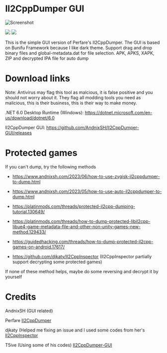 # Il2CppDumper GUI

![Screenshot](https://i.imgur.com/APd7EyO.png)

[![](https://img.shields.io/github/downloads/AndnixSH/Il2CppDumper-GUI/total?style=for-the-badge)](https://github.com/AndnixSH/Il2CppDumper-GUI/releases) [![](https://img.shields.io/github/v/release/andnixsh/Il2CppDumper-GUI?style=for-the-badge)](https://github.com/AndnixSH/APKToolGUI/releases)

This is the simple GUI version of Perfare's Il2CppDumper. The GUI is based on Bunifu Framework because I like dark theme. Support drag and drop binary files and global-metadata.dat for file selection. APK, APKS, XAPK, ZIP and decrypted IPA file for auto dump

# Download links

Note: Antivirus may flag this tool as malcious, it is false positive and you should not worry about it. They flag all modding tools you need as malicious, this is their business, this is their way to make money.

.NET 6.0 Desktop Runtime (Windows): https://dotnet.microsoft.com/en-us/download/dotnet/6.0

Il2CppDumper GUI: https://github.com/AndnixSH/Il2CppDumper-GUI/releases

# Protected games
If you can't dump, try the following methods

- https://www.andnixsh.com/2023/06/how-to-use-zygisk-il2cppdumper-to-dump.html

- https://www.andnixsh.com/2023/05/how-to-use-auto-il2cppdumper-to-dump.html

- https://platinmods.com/threads/protected-il2cpp-dumping-tutorial.130649/

- https://platinmods.com/threads/how-to-dump-protected-libil2cpp-libue4-game-metadata-file-and-other-non-unity-games-new-method.129433/

- https://guidedhacking.com/threads/how-to-dump-protected-il2cpp-games-on-android.17617/

- https://github.com/djkaty/Il2CppInspector (Il2CppInspector partially support decrypting some protected games)

If none of these method helps, maybe do some reversing and decrypt it by yourself

# Credits

AndnixSH (GUI related)

Perfare [Il2CppDumper](https://github.com/Perfare/Il2CppDumper)

djkaty (Helped me fixing an issue and I used some codes from her's [Il2CppInspector](https://github.com/djkaty/Il2CppInspector/)

T5ive (Using some of his codes) [Il2CppDumper-GUI](https://github.com/T5ive/Il2CppDumper-GUI)